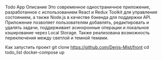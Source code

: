 Todo App
Описание
Это современное одностраничное приложение, разработанное с использованием React и Redux Toolkit для управления состоянием, а также Node.js в качестве бэкенда для поддержки API. Приложение позволяет пользователям добавлять, редактировать и удалять задачи, поддерживает асинхронные операции и локальное кэширование через Local Storage. Также реализована возможность переключения между светлой и темной темами.

Как запустить проект
git clone https://github.com/Denis-Mist/front
cd todo_list
docker-compose up

